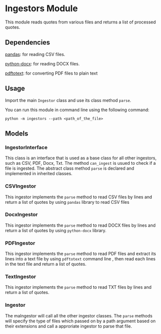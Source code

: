 # Ingestors Module

This module reads quotes from various files and returns a list of processed
quotes.

## Dependencies

[pandas](https://pandas.pydata.org/): for reading CSV files.

[python-docx](https://python-docx.readthedocs.io/en/latest/): for reading DOCX files.

[pdftotext](https://www.xpdfreader.com/pdftotext-man.html): for converting PDF files to plain text

## Usage

Import the main `Ingestor` class and use its class method `parse`.

You can run this module in command line using the following command:
```
python -m ingestors --path <path_of_the_file>
```

## Models

### IngestorInterface
This class is an interface that is used as a base class for all other
ingestors, such as CSV, PDF, Docx, Txt. 
The method `can_ingest` is usued to check if a file is ingested.
The abstract class method `parse` is declared and implemented in inherited classes.

### CSVIngestor
This ingestor implements the `parse` method to read CSV files by lines and return a list of quotes by using `pandas` library to read CSV files

### DocxIngestor
This ingestor implements the `parse` method to read DOCX files by lines and return a list of quotes by using `python-docx` library.

### PDFIngestor
This ingestor implements the `parse` method to read PDF files and extract its lines into a text file by using `pdftotext` command line , then read each lines in the text file and return a list of quotes.

### TextIngestor
This ingestor implements the `parse` method to read TXT files by lines and return a list of quotes.

### Ingestor
The maIngestor will call all the other ingestor classes.
The `parse` methods will specify the type of files which passed on by a path argument based on their extensions and call a approriate ingestor to parse that file.

